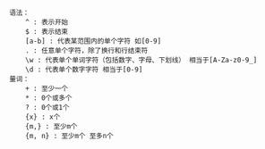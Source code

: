         语法：
            ^ : 表示开始
            $ : 表示结束
            [a-b] : 代表某范围内的单个字符 如[0-9]
            . : 任意单个字符，除了换行和行结束符
            \w : 代表单个单词字符（包括数字、字母、下划线） 相当于[A-Za-z0-9_]
            \d : 代表单个数字字符 相当于[0-9]
        量词：
            + : 至少一个
            * : 0个或多个
            ? : 0个或1个
            {x} : x个
            {m,} : 至少m个
            {m, n} : 至少m个 至多n个